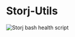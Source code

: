 # Storj-Utils

![Storj bash health script](http://maxrival.com/content/images/2017/05/storj-bash-healt-script-1.png)